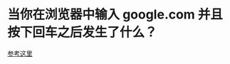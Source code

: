 # 当你在浏览器中输入 google.com 并且按下回车之后发生了什么？

[参考这里](https://github.com/skyline75489/what-happens-when-zh_CN)